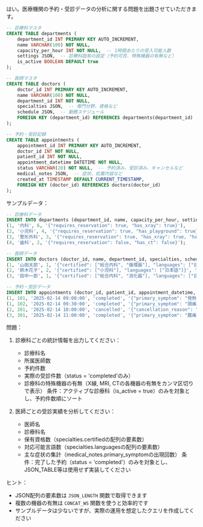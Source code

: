 はい。医療機関の予約・受診データの分析に関する問題を出題させていただきます。

```sql
-- 診療科マスタ
CREATE TABLE departments (
    department_id INT PRIMARY KEY AUTO_INCREMENT,
    name VARCHAR(100) NOT NULL,
    capacity_per_hour INT NOT NULL,  -- 1時間あたりの受入可能人数
    settings JSON,  -- 診療科固有の設定（予約可否、特殊機器の有無など）
    is_active BOOLEAN DEFAULT true
);

-- 医師マスタ
CREATE TABLE doctors (
    doctor_id INT PRIMARY KEY AUTO_INCREMENT,
    name VARCHAR(100) NOT NULL,
    department_id INT NOT NULL,
    specialties JSON,  -- 専門分野、資格など
    schedule JSON,  -- 勤務スケジュール
    FOREIGN KEY (department_id) REFERENCES departments(department_id)
);

-- 予約・受診記録
CREATE TABLE appointments (
    appointment_id INT PRIMARY KEY AUTO_INCREMENT,
    doctor_id INT NOT NULL,
    patient_id INT NOT NULL,
    appointment_datetime DATETIME NOT NULL,
    status VARCHAR(20) NOT NULL,  -- 予約済み、受診済み、キャンセルなど
    medical_notes JSON,  -- 症状、処置内容など
    created_at TIMESTAMP DEFAULT CURRENT_TIMESTAMP,
    FOREIGN KEY (doctor_id) REFERENCES doctors(doctor_id)
);
```

サンプルデータ：
```sql
-- 診療科データ
INSERT INTO departments (department_id, name, capacity_per_hour, settings) VALUES
(1, '内科', 6, '{"requires_reservation": true, "has_xray": true}'),
(2, '小児科', 4, '{"requires_reservation": true, "has_playground": true}'),
(3, '整形外科', 3, '{"requires_reservation": true, "has_xray": true, "has_mri": true}'),
(4, '歯科', 2, '{"requires_reservation": false, "has_ct": false}');

-- 医師データ
INSERT INTO doctors (doctor_id, name, department_id, specialties, schedule) VALUES
(1, '山田太郎', 1, '{"certified": ["総合内科", "循環器"], "languages": ["日本語", "英語"]}', '{"monday": true, "tuesday": true, "wednesday": false}'),
(2, '鈴木花子', 2, '{"certified": ["小児科"], "languages": ["日本語"]}', '{"monday": true, "wednesday": true, "friday": true}'),
(3, '田中一郎', 1, '{"certified": ["総合内科", "消化器"], "languages": ["日本語", "中国語"]}', '{"tuesday": true, "thursday": true, "friday": true}');

-- 予約・受診データ
INSERT INTO appointments (doctor_id, patient_id, appointment_datetime, status, medical_notes) VALUES
(1, 101, '2025-02-14 09:00:00', 'completed', '{"primary_symptom": "発熱", "temperature": 38.5, "prescribed": true}'),
(1, 102, '2025-02-14 09:30:00', 'completed', '{"primary_symptom": "頭痛", "prescribed": true}'),
(2, 201, '2025-02-14 10:00:00', 'cancelled', '{"cancellation_reason": "体調改善"}'),
(3, 301, '2025-02-14 11:00:00', 'completed', '{"primary_symptom": "腹痛", "prescribed": true}');
```

問題：

1. 診療科ごとの統計情報を出力してください：
   - 診療科名
   - 所属医師数
   - 予約件数
   - 実際の受診件数（status = 'completed'のみ）
   - 診療科の特殊機器の有無（X線, MRI, CTの各機器の有無をカンマ区切りで表示）
   条件：アクティブな診療科（is_active = true）のみを対象とし、予約件数順にソート

2. 医師ごとの受診実績を分析してください：
   - 医師名
   - 診療科名
   - 保有資格数（specialties.certifiedの配列の要素数）
   - 対応可能言語数（specialties.languagesの配列の要素数）
   - 主な症状の集計（medical_notes.primary_symptomの出現回数）
   条件：完了した予約（status = 'completed'）のみを対象とし、JSON_TABLE等は使用せず実装してください

ヒント：
- JSON配列の要素数は `JSON_LENGTH` 関数で取得できます
- 複数の機器の有無は `CONCAT_WS` 関数を使うと効率的です
- サンプルデータは少ないですが、実際の運用を想定したクエリを作成してください
